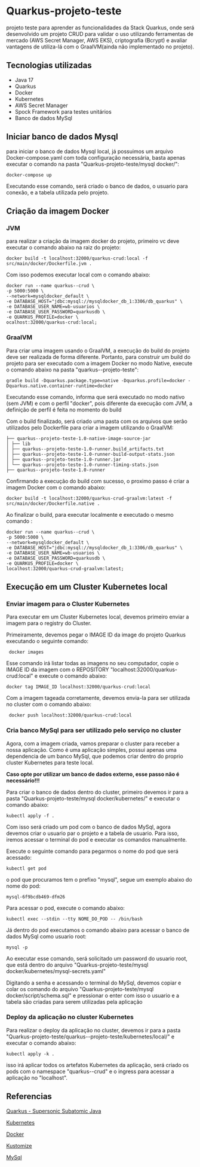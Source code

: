 # Quarkus-projeto-teste
projeto teste para aprender as funcionalidades da Stack Quarkus, onde será desenvolvido
um projeto CRUD para validar o uso utilizando ferramentas de mercado (AWS Secret Manager, AWS EKS), criptografia (Bcrypt)
e avaliar vantagens de utiliza-lá com o GraalVM(ainda não implementado no projeto).



## Tecnologias utilizadas

- Java 17
- Quarkus
- Docker
- Kubernetes
- AWS Secret Manager
- Spock Framework para testes unitários
- Banco de dados MySql

## Iniciar banco de dados Mysql

para iniciar o banco de dados Mysql local, já possuimos um arquivo Docker-compose.yaml com
toda configuração necessária, basta apenas executar o comando na pasta 
"Quarkus-projeto-teste/mysql docker/":

```
docker-compose up
```

Executando esse comando, será criado o banco de dados, o usuario para conexão,
e a tabela utilizada pelo projeto.


## Criação da imagem Docker

### JVM

para realizar a criação da imagem docker do projeto, primeiro vc deve executar o
comando abaixo na raiz do projeto:


```
docker build -t localhost:32000/quarkus-crud:local -f src/main/docker/Dockerfile.jvm . 
```

Com isso podemos executar local com o comando abaixo:

```
docker run --name quarkus--crud \
-p 5000:5000 \
--network=mysqldocker_default \
-e DATABASE_HOST="jdbc:mysql://mysqldocker_db_1:3306/db_quarkus" \
-e DATABASE_USER_NAME=wb-usuarios \
-e DATABASE_USER_PASSWORD=quarkusdb \
-e QUARKUS_PROFILE=docker \
ocalhost:32000/quarkus-crud:local;
```

### GraalVM

Para criar uma imagem usando o GraalVM, a execução do build do projeto deve ser realizada de forma diferente.
Portanto, para construir um build do projeto para ser executado com a imagem Docker no modo Native, execute o comando abaixo na pasta "quarkus--projeto-teste":

```
gradle build -Dquarkus.package.type=native -Dquarkus.profile=docker -Dquarkus.native.container-runtime=docker
```

Executando esse comando, informa que será executado no modo nativo (sem JVM) e com o perfil "docker", pois diferente da
execução com JVM, a definição de perfil é feita no momento do build

Com o build finalizado, será criado uma pasta com os arquivos que serão utilizados pelo Dockerfile para criar a imagem utilizando
o GraalVM:

```
├── quarkus--projeto-teste-1.0-native-image-source-jar
│ ├── lib
│ ├── quarkus--projeto-teste-1.0-runner.build_artifacts.txt
│ ├── quarkus--projeto-teste-1.0-runner-build-output-stats.json
│ ├── quarkus--projeto-teste-1.0-runner.jar
│ └── quarkus--projeto-teste-1.0-runner-timing-stats.json
├── quarkus--projeto-teste-1.0-runner
```

Confirmando a execução do build com sucesso, o proximo passo é criar a imagem Docker com o comando abaixo:

```
docker build -t localhost:32000/quarkus-crud-graalvm:latest -f src/main/docker/Dockerfile.native . 
```

Ao finalizar o build, para executar localmente e executado o mesmo comando :

```
docker run --name quarkus--crud \
-p 5000:5000 \
--network=mysqldocker_default \
-e DATABASE_HOST="jdbc:mysql://mysqldocker_db_1:3306/db_quarkus" \
-e DATABASE_USER_NAME=wb-usuarios \
-e DATABASE_USER_PASSWORD=quarkusdb \
-e QUARKUS_PROFILE=docker \
localhost:32000/quarkus-crud-graalvm:latest;
```

## Execução em um Cluster Kubernetes local

### Enviar imagem para o Cluster Kubernetes
Para executar em um Cluster Kubernetes local, devemos primeiro enviar a imagem para o 
registry do Cluster.

Primeiramente, devemos pegar o IMAGE ID da image do projeto Quarkus executando o seguinte comando:

```
 docker images
```

Esse comando irá listar todas as imagens no seu computador, copie o IMAGE ID
da imagem com o REPOSITORY "localhost:32000/quarkus-crud:local" e execute o comando abaixo:

```
docker tag IMAGE_ID localhost:32000/quarkus-crud:local
```

Com a imagem tageada corretamente, devemos envia-la para ser utilizada no cluster com o comando abaixo:

```
 docker push localhost:32000/quarkus-crud:local
```

### Cria banco MySql para ser utilizado pelo serviço no cluster

Agora, com a imagem criada, vamos preparar o cluster para receber a nossa aplicação.
Como é uma aplicação simples, possui apenas uma dependencia de um banco MySql, que podemos criar dentro
do proprio cluster Kubernetes para teste local.

**Caso opte por utilizar um banco de dados externo, esse passo não é necessário!!!**

Para criar o banco de dados dentro do cluster, primeiro devemos ir para a pasta
"Quarkus-projeto-teste/mysql docker/kubernetes/" e executar o comando abaixo:

```
kubectl apply -f .
```

Com isso será criado um pod com o banco de dados MySql, agora devemos criar o usuario
par o projeto e a tabela de usuario. Para isso, iremos acessar o terminal do pod e executar os comandos
manualmente.

Execute o seguinte comando para pegarmos o nome do pod que será acessado:

```
kubectl get pod
```

o pod que procuramos tem o prefixo "mysql", segue um exemplo abaixo do nome do pod:

```
mysql-6f9bcdb469-dfm26
```

Para acessar o pod, execute o comando abaixo:

```
kubectl exec --stdin --tty NOME_DO_POD -- /bin/bash
```

Já dentro do pod executamos o comando abaixo para acessar o banco de dados MySql
como usuario root:

```
mysql -p
```

Ao executar esse comando, será solicitado um password do usuario root, que está dentro do arquivo 
"Quarkus-projeto-teste/mysql docker/kubernetes/mysql-secrets.yaml"

Digitando a senha e acessando o terminal do MySql, devemos copiar e colar os comando do arquivo
"Quarkus-projeto-teste/mysql docker/script/schema.sql" e pressionar o enter
com isso o usuario e a tabela são criadas para serem utilizadas pela aplicação


### Deploy da aplicação no cluster Kubernetes

Para realizar o deploy da aplicação no cluster, devemos ir para a pasta
"Quarkus-projeto-teste/quarkus--projeto-teste/kubernetes/local/" e executar o comando abaixo:

```
kubectl apply -k .
```
isso irá aplicar todos os artefatos Kubernetes da aplicação, será criado os pods com o namespace "quarkus--crud" 
e o ingress para acessar a aplicação no "localhost".

## Referencias

[Quarkus - Supersonic Subatomic Java ](https://quarkus.io/)

[Kubernetes](https://kubernetes.io/pt-br/)

[Docker](https://www.docker.com/)

[Kustomize](https://kustomize.io/)

[MySql](https://www.mysql.com/)




